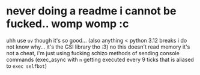 # never doing a readme i cannot be fucked.. womp womp :c

uhh use `uv` though it's so good... (also anything < python 3.12 breaks i do not know why... it's the GSI library tho :3)
no this doesn't read memory it's not a cheat, i'm just using fucking schizo methods of sending console commands (exec_async with `n` getting executed every 9 ticks that is aliased to `exec selfbot`)